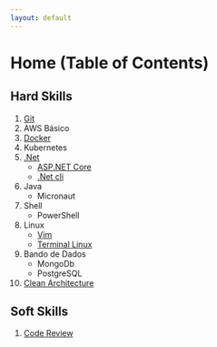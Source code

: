 ```yaml
---
layout: default
---
```


# Home (Table of Contents)

## Hard Skills

1. [Git](./content/git/index.html)
1. AWS Básico
1. [Docker](./content/docker/index.html)
1. Kubernetes
1. [.Net](./content/net/index.html)
    * [ASP.NET Core](./content/net/aspnet/index.html)
    * [.Net cli](./content/net/cli/index.html)
1. Java
    * Micronaut
1. Shell
    * PowerShell
1. Linux
    * [Vim](./content/vim/index.html)
    * [Terminal Linux](./content/linux/index.html)
1. Bando de Dados
    * MongoDb
    * PostgreSQL
1. [Clean Architecture](./content/clean_architecture/index.html)

## Soft Skills

1. [Code Review](./content/code_review/index.html)

